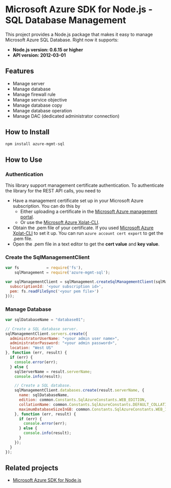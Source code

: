 # Microsoft Azure SDK for Node.js - SQL Database Management

This project provides a Node.js package that makes it easy to manage Microsoft Azure SQL Database. Right now it supports:
- **Node.js version: 0.6.15 or higher**
- **API version: 2012-03-01**

## Features

- Manage server
- Manage database
- Manage firewall rule
- Manage service objective
- Manage database copy
- Manage database operation
- Manage DAC (dedicated administrator connection)

## How to Install

```bash
npm install azure-mgmt-sql
```

## How to Use

### Authentication

This library support management certificate authentication. To authenticate the library for the REST API calls, you need to
* Have a management certificate set up in your Microsoft Azure subscription. You can do this by
  * Either uploading a certificate in the [Microsoft Azure management portal](https://manage.windowsazure.com).
  * Or use the [Microsoft Azure Xplat-CLI](https://github.com/Azure/azure-xplat-cli).
* Obtain the .pem file of your certificate. If you used [Microsoft Azure Xplat-CLI](https://github.com/Azure/azure-xplat-cli) to set it up. You can run ``azure account cert export`` to get the .pem file.
* Open the .pem file in a text editor to get the **cert value** and **key value**.

### Create the SqlManagementClient

```javascript
var fs            = require('fs'),
    sqlManagement = require('azure-mgmt-sql');

var sqlManagementClient = sqlManagement.createSqlManagementClient(sqlManagement.createCertificateCloudCredentials({
  subscriptionId: '<your subscription id>',
  pem: fs.readFileSync('<your pem file>')
}));
```

### Manage Database

```javascript
var sqlDatabaseName = "database01";

// Create a SQL database server.
sqlManagementClient.servers.create({
  administratorUserName: "<your admin user name>",
  administratorPassword: "<your admin password>",
  location: "West US"
}, function (err, result) {
  if (err) {
    console.error(err);
  } else {
    sqlServerName = result.serverName;
    console.info(result);

    // Create a SQL database.
    sqlManagementClient.databases.create(result.serverName, {
      name: sqlDatabaseName,
      edition: common.Constants.SqlAzureConstants.WEB_EDITION,
      collationName: common.Constants.SqlAzureConstants.DEFAULT_COLLATION_NAME,
      maximumDatabaseSizeInGB: common.Constants.SqlAzureConstants.WEB_1GB
    }, function (err, result) {
      if (err) {
        console.error(err);
      } else {
        console.info(result);
      }
    });
  }
});
```

## Related projects

- [Microsoft Azure SDK for Node.js](https://github.com/WindowsAzure/azure-sdk-for-node)
